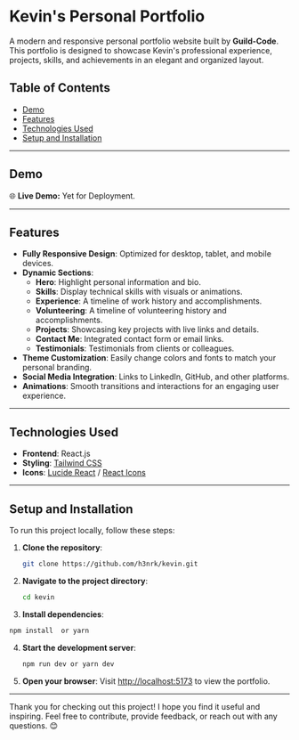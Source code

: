 # Kevin's Personal Portfolio

A modern and responsive personal portfolio website built by **Guild-Code**. This portfolio is designed to showcase Kevin's professional experience, projects, skills, and achievements in an elegant and organized layout.

## Table of Contents

- [Demo](#demo)
- [Features](#features)
- [Technologies Used](#technologies-used)
- [Setup and Installation](#setup-and-installation)

---

## Demo

🌐 **Live Demo:** Yet for Deployment.

---

## Features

- **Fully Responsive Design**: Optimized for desktop, tablet, and mobile devices.
- **Dynamic Sections**:
  - **Hero**: Highlight personal information and bio.
  - **Skills**: Display technical skills with visuals or animations.
  - **Experience**: A timeline of work history and accomplishments.
  - **Volunteering**: A timeline of volunteering history and accomplishments.
  - **Projects**: Showcasing key projects with live links and details.
  - **Contact Me**: Integrated contact form or email links.
  - **Testimonials**: Testimonials from clients or colleagues.
- **Theme Customization**: Easily change colors and fonts to match your personal branding.
- **Social Media Integration**: Links to LinkedIn, GitHub, and other platforms.
- **Animations**: Smooth transitions and interactions for an engaging user experience.

---

## Technologies Used

- **Frontend**: React.js
- **Styling**: [Tailwind CSS](https://tailwindcss.com/)
- **Icons**: [Lucide React](https://lucide.dev/icons/) / [React Icons](https://react-icons.github.io/react-icons/)

---

## Setup and Installation

To run this project locally, follow these steps:

1. **Clone the repository**:
   ```bash
   git clone https://github.com/h3nrk/kevin.git
   ```
2. **Navigate to the project directory**:
   ```bash
   cd kevin
   ```
3.  **Install dependencies**:
   ```bash
   npm install  or yarn 
   ```
4. **Start the development server**:
   ```bash
   npm run dev or yarn dev
   ```
5. **Open your browser**:
   Visit [http://localhost:5173](http://localhost:5173) to view the portfolio.

---

Thank you for checking out this project! I hope you find it useful and inspiring. Feel free to contribute, provide feedback, or reach out with any questions. 😊